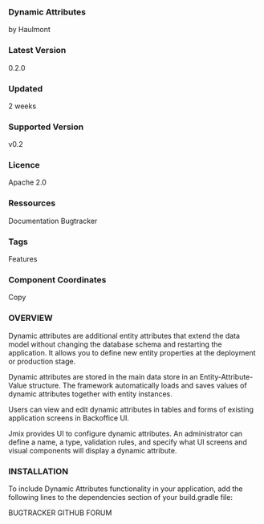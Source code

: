 ### Dynamic Attributes
by Haulmont

### Latest Version
0.2.0

### Updated
2 weeks

### Supported Version
v0.2

### Licence
Apache 2.0

### Ressources
Documentation
Bugtracker

### Tags
Features

### Component Coordinates

Copy

### OVERVIEW
Dynamic attributes are additional entity attributes that extend the data model without changing the database schema and restarting the application. It allows you to define new entity properties at the deployment or production stage.

Dynamic attributes are stored in the main data store in an Entity-Attribute-Value structure. The framework automatically loads and saves values of dynamic attributes together with entity instances.

Users can view and edit dynamic attributes in tables and forms of existing application screens in Backoffice UI.

Jmix provides UI to configure dynamic attributes. An administrator can define a name, a type, validation rules, and specify what UI screens and visual components will display a dynamic attribute.

### INSTALLATION
To include Dynamic Attributes functionality in your application, add the following lines to the dependencies section of your build.gradle file:

BUGTRACKER
GITHUB
FORUM